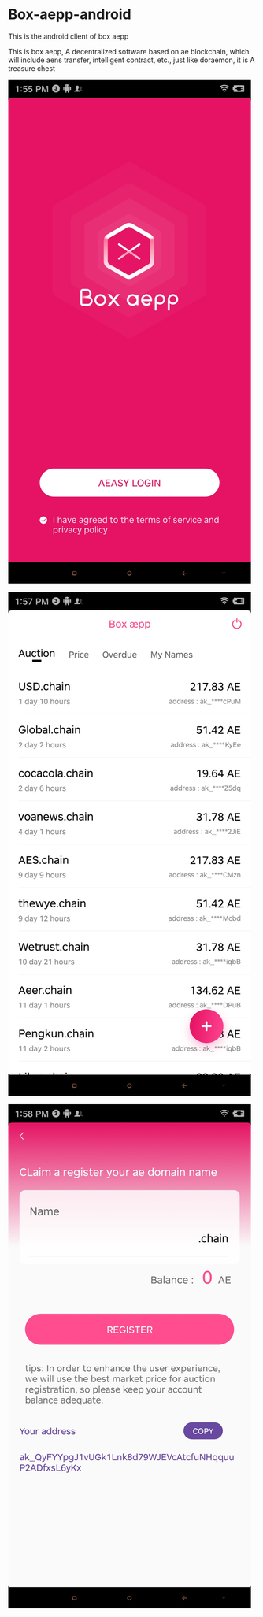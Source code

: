 # Box-aepp-android
This is the android client of box aepp

This is box aepp, A decentralized software based on ae blockchain, which will include aens transfer, intelligent contract, etc., just like doraemon, it is A treasure chest


![](https://github.com/sunbx/Box-aepp-android/blob/master/pic1.png?raw=true)

![](https://github.com/sunbx/Box-aepp-android/blob/master/pic2.png?raw=true)

![](https://github.com/sunbx/Box-aepp-android/blob/master/pic3.png?raw=true)
